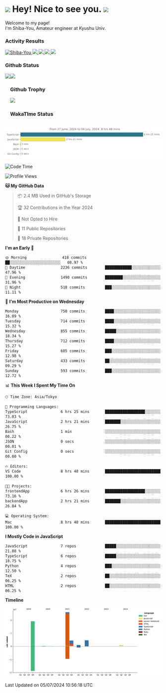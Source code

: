 <h1>
  <img src="https://emojis.slackmojis.com/emojis/images/1531849430/4246/blob-sunglasses.gif?1531849430" width="30"/> 
  Hey! Nice to see you.
  <img src="https://emojis.slackmojis.com/emojis/images/1531849430/4246/blob-sunglasses.gif?1531849430" width="30"/> 
</h1>
<p>
  Welcome to my page! <br />
  I'm Shiba-You, Amateur engineer at Kyushu Univ.
</p>


<h3>
  Activity Results
</h3>
<p align="left"> 
  <!--   GitHub  -->
  <a href="https://github.com/Shiba-You/Shiba-You/">
    <img src="https://komarev.com/ghpvc/?username=Shiba-You" alt="Shiba-You" />
  </a>
  <a href="https://github.com/Shiba-You">
    <img height="20" src="https://img.shields.io/github/followers/Shiba-You?label=follow&logo=github&style=flat" />
  </a>
  
  <!-- Qiita -->
  <a href="http://qiita.com/Shiba-You">
    <img height="20" src="https://qiita-badge.apiapi.app/s/Shiba-You/posts.svg" />
  </a>
  <a href="http://qiita.com/Shiba-You">
    <img height="20" src="https://qiita-badge.apiapi.app/s/Shiba-You/contributions.svg" />
  </a>
  <a href="http://qiita.com/Shiba-You">
    <img height="20" src="https://qiita-badge.apiapi.app/s/Shiba-You/followers.svg" />
  </a>
</p>


<h3>
  Github Status
</h3>
<div>
  <img height="170" align="left" src="https://github-readme-stats.vercel.app/api?username=Shiba-You&theme=tokyonight" />
  <img height="170" src="https://github-readme-stats.vercel.app/api/top-langs/?username=Shiba-You&theme=tokyonight&layout=compact" />
</div>

<h3>
  Github Trophy
</h3>
<div>
  <img width="800" src="https://github-profile-trophy.vercel.app/?username=Shiba-You&theme=tokyonight" />
</div>


<h3>
  WakaTIme Status
</h3>
<img src="https://github.com/Shiba-You/Shiba-You/blob/main/images/stat.svg" alt="Shiba-You WakaTime Activity"/>

<!--START_SECTION:waka-->
![Code Time](http://img.shields.io/badge/Code%20Time-853%20hrs%2016%20mins-blue)

![Profile Views](http://img.shields.io/badge/Profile%20Views-8-blue)

**🐱 My GitHub Data** 

> 📦 2.4 MB Used in GitHub's Storage 
 > 
> 🏆 32 Contributions in the Year 2024
 > 
> 🚫 Not Opted to Hire
 > 
> 📜 11 Public Repositories 
 > 
> 🔑 18 Private Repositories 
 > 
**I'm an Early 🐤** 

```text
🌞 Morning                418 commits         ██░░░░░░░░░░░░░░░░░░░░░░░   08.97 % 
🌆 Daytime                2236 commits        ████████████░░░░░░░░░░░░░   47.96 % 
🌃 Evening                1490 commits        ████████░░░░░░░░░░░░░░░░░   31.96 % 
🌙 Night                  518 commits         ███░░░░░░░░░░░░░░░░░░░░░░   11.11 % 
```
📅 **I'm Most Productive on Wednesday** 

```text
Monday                   750 commits         ████░░░░░░░░░░░░░░░░░░░░░   16.09 % 
Tuesday                  714 commits         ████░░░░░░░░░░░░░░░░░░░░░   15.32 % 
Wednesday                855 commits         █████░░░░░░░░░░░░░░░░░░░░   18.34 % 
Thursday                 712 commits         ████░░░░░░░░░░░░░░░░░░░░░   15.27 % 
Friday                   605 commits         ███░░░░░░░░░░░░░░░░░░░░░░   12.98 % 
Saturday                 433 commits         ██░░░░░░░░░░░░░░░░░░░░░░░   09.29 % 
Sunday                   593 commits         ███░░░░░░░░░░░░░░░░░░░░░░   12.72 % 
```


📊 **This Week I Spent My Time On** 

```text
🕑︎ Time Zone: Asia/Tokyo

💬 Programming Languages: 
TypeScript               6 hrs 25 mins       ██████████████████░░░░░░░   73.03 % 
JavaScript               2 hrs 21 mins       ███████░░░░░░░░░░░░░░░░░░   26.75 % 
Bash                     1 min               ░░░░░░░░░░░░░░░░░░░░░░░░░   00.22 % 
JSON                     0 secs              ░░░░░░░░░░░░░░░░░░░░░░░░░   00.01 % 
Git Config               0 secs              ░░░░░░░░░░░░░░░░░░░░░░░░░   00.00 % 

🔥 Editors: 
VS Code                  8 hrs 48 mins       █████████████████████████   100.00 % 

🐱‍💻 Projects: 
frontendApp              6 hrs 26 mins       ██████████████████░░░░░░░   73.16 % 
backendApp               2 hrs 21 mins       ███████░░░░░░░░░░░░░░░░░░   26.84 % 

💻 Operating System: 
Mac                      8 hrs 48 mins       █████████████████████████   100.00 % 
```

**I Mostly Code in JavaScript** 

```text
JavaScript               7 repos             █████░░░░░░░░░░░░░░░░░░░░   21.88 % 
TypeScript               6 repos             █████░░░░░░░░░░░░░░░░░░░░   18.75 % 
Python                   4 repos             ███░░░░░░░░░░░░░░░░░░░░░░   12.50 % 
TeX                      2 repos             ██░░░░░░░░░░░░░░░░░░░░░░░   06.25 % 
HTML                     2 repos             ██░░░░░░░░░░░░░░░░░░░░░░░   06.25 % 
```



**Timeline**

![Lines of Code chart](https://raw.githubusercontent.com/Shiba-You/Shiba-You/main/assets/bar_graph.png)


 Last Updated on 05/07/2024 10:56:18 UTC
<!--END_SECTION:waka-->
